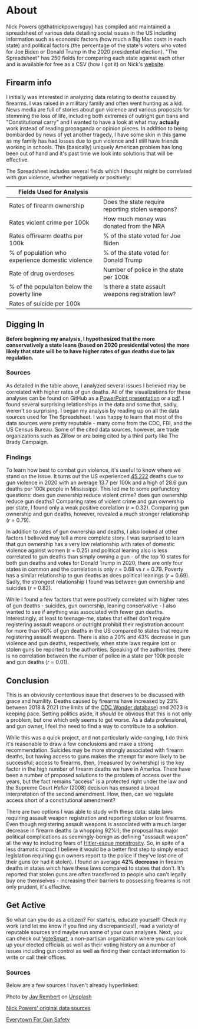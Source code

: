 # About

Nick Powers (@thatnickpowersguy) has compiled and maintained a spreadsheet of various data detailing social issues in the US including information such as economic factors (how much a Big Mac costs in each state) and political factors (the percentage of the state's voters who voted for Joe Biden or Donald Trump in the 2020 presidential election). "The Spreadsheet" has 250 fields for comparing each state against each other and is available for free as a CSV (how I got it) on Nick's [website]( https://www.thatnickpowersguy.com/).

## Firearm info

I initially was interested in analyzing data relating to deaths caused by firearms. I was raised in a military family and often went hunting as a kid. News media are full of stories about gun violence and various proposals for stemming the loss of life, including both extremes of outright gun bans and "Constitutional carry" and I wanted to have a look at what may **actually** work instead of reading propaganda or opinion pieces. In addition to being bombarded by news of yet another tragedy, I have some skin in this game as my family has had losses due to gun violence and I still have friends working in schools. This (basically) uniquely American problem has long been out of hand and it's past time we look into solutions that will be effective.

The Spreadsheet includes several fields which I thought might be correlated with gun violence, whether negatively or positively:

| Fields Used for Analysis |     |
| ------------------------ | --- |
| Rates of firearm ownership | Does the state require reporting stolen weapons? |
| Rates violent crime per 100k | How much money was donated from the NRA |
| Rates offirearm deaths per 100k | % of the state voted for Joe Biden |
| % of population who experience domestic violence | % of the state voted for Donald Trump |
| Rate of drug overdoses | Number of police in the state per 100k |
| % of the populaiton below the poverty line | Is there a state assault weapons registration law? |
| Rates of suicide per 100k |

## Digging In

**Before beginning my analysis, I hypothesized that the more conservatively a state leans (based on 2020 presidential votes) the more likely that state will be to have higher rates of gun deaths due to lax regulation.**

### Sources

As detailed in the table above, I analyzed several issues I believed may be correlated with higher rates of gun deaths. All of the visualizations for these analyses can be found on GitHub as a [PowerPoint presentation](https://github.com/jeremyraby/nickPowersTikTok/blob/main/firearmDeaths.pptx) or a [pdf](https://github.com/jeremyraby/nickPowersTikTok/blob/main/firearmDeaths.pdf). I found several surprising relationships in the data and some that, sadly, weren't so surprising. I began my analysis by reading up on all the data sources used for The Spreadsheet. I was happy to learn that most of the data sources were pretty reputable - many come from the CDC, FBI, and the US Census Bureau. Some of the cited data sources, however, are trade organizations such as Zillow or are being cited by a third party like The Brady Campaign.

### Findings

To learn how best to combat gun violence, it's useful to know where we stand on the issue. It turns out the US experienced [45,222](https://wonder.cdc.gov/controller/datarequest/D158;jsessionid=B76F9B53AF4C1C03C33CDF78FFEB) deaths due to gun violence in 2020 with an average 13.7 per 100k and a high of 28.6 gun deaths per 100k people in Mississippi. This led me to some perfunctory questions: does gun ownership reduce violent crime? does gun ownership reduce gun deaths? Comparing rates of violent crime and gun ownership per state, I found only a weak positive corelation (*r* = 0.32). Comparing gun ownership and gun deaths, however, revealed a much stronger relationship (*r* = 0.79).

In addition to rates of gun ownership and deaths, I also looked at other factors I believed may tell a more complete story. I was surprised to learn that gun ownership has a very low relationship with rates of domestic violence against women (r = 0.25) and political leaning also is less correlated to gun deaths than simply owning a gun -  of the top 10 states for both gun deaths and votes for Donald Trump in 2020, there are only four states in common and the correlation is only *r* = 0.68 vs *r* = 0.79. Poverty has a similar relationship to gun deaths as does political leanings (*r* = 0.69). Sadly, the strongest relationship I found was between gun ownership and suicides (*r* = 0.82).

While I found a few factors that were positively correlated with higher rates of gun deaths - suicides, gun ownership, leaning conservative - I also wanted to see if anything was associated with fewer gun deaths. Interestingly, at least to teenage-me, states that either don't require registering assault weapons or outright prohibit their registration account for more than 90% of gun deaths in the US compared to states that require registering assault weapons. There is also a 20% and 43% decrease in gun violence and gun deaths, respectively, when state laws require lost or stolen guns be reported to the authorities. Speaking of the authorities, there is no correlation between the number of police in a state per 100k people and gun deaths (*r* = 0.01).

## Conclusion

This is an obviously contentious issue that deserves to be discussed with grace and humility. Deaths caused by firearms have increased by 23% between 2018 & 2021 (the limits of the [CDC Wonder database](https://wonder.cdc.gov/)) and 2023 is keeping pace. Setting politics aside, it *should* be obvious that this is not only a problem, but one which only seems to get worse. As a data professional, and gun owner, I feel the need to find a way to contribute to a solution.

While this was a quick project, and not particularly wide-ranging, I do think it's reasonable to draw a few conclusions and make a strong recommendation. Suicides may be more strongly associated with firearm deaths, but having access to guns makes the attempt far more likely to be successful; access to firearms, then, (measured by ownership) is the key factor in the high number of firearm deaths we have in America. There have been a number of proposed solutions to the problem of access over the years, but the fact remains "access" is a protected right under the law and the Supreme Court *Heller* (2008) decision has ensured a broad interpretation of the second amendment. How, then, can we regulate access short of a constitutional amendment?

There are two options I was able to study with these data: state laws requiring assault weapon registration and reporting stolen or lost firearms. Even though registering assault weapons is associated with a much larger decrease in firearm deaths (a whopping 92%!), the proposal has major political complications as seemingly-benign as defining "asssault weapon" all the way to including fears of [Hitler-esque monstrosity](https://scholarship.law.columbia.edu/cgi/viewcontent.cgi?article=1671&context=faculty_scholarship). So, in spite of a less dramatic impact I believe it would be a better first step to simply enact legislation requiring gun owners report to the police if they've lost one of their guns (or had it stolen). I found an average **42% decrease** in firearm deaths in states which have these laws compared to states that don't. It's reported that stolen guns are often transferred to people who can't legally buy one themselves - increasing their barriers to possessing firearms is not only prudent, it's effective.

## Get Active

So what can you do as a citizen? For starters, educate yourself! Check my work (and let me know if you find any discrepancies!), read a variety of reputable sources and maybe run some of your own analyses. Next, you can check out [VoteSmart](https://justfacts.votesmart.org/), a non-partisan organization where you can look up your elected officials as well as their voting history on a number of issues including gun control as well as finding their contact information to write or call their offices.

### Sources

Below are a few sources I haven't already hyperlinked:

Photo by <a href="https://unsplash.com/@jay_rembert?utm_source=unsplash&utm_medium=referral&utm_content=creditCopyText">Jay Rembert</a> on <a href="https://unsplash.com/photos/wTUm3le1WqI?utm_source=unsplash&utm_medium=referral&utm_content=creditCopyText">Unsplash</a>

[Nick Powers' original data sources](https://www.thatnickpowersguy.com/services-1)

[Everytown For Gun Safety](https://everytownresearch.org/rankings/law/lost-and-stolen-reporting/#:~:text=Gun%20thefts%20occur%20at%20staggering,to%20identify%20gun%20trafficking%20rings.)